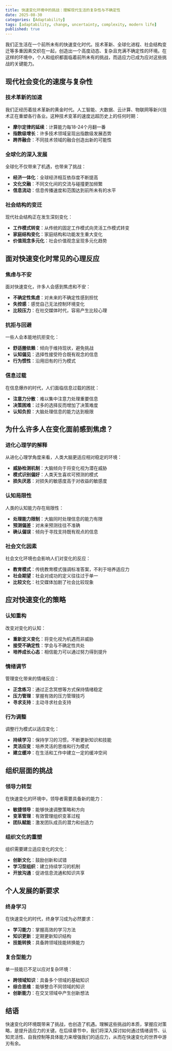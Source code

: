 ```yaml
---
title: 快速变化环境中的挑战：理解现代生活的复杂性与不确定性
date: 2025-08-30
categories: [Adaptability]
tags: [adaptability, change, uncertainty, complexity, modern life]
published: true
---
```


我们正生活在一个前所未有的快速变化时代。技术革新、全球化进程、社会结构变迁等多重因素交织在一起，创造出一个高度动态、复杂且充满不确定性的环境。在这样的环境中，个人和组织都面临着前所未有的挑战，而适应力已成为应对这些挑战的关键能力。

## 现代社会变化的速度与复杂性

### 技术革新的加速
我们正经历着技术革新的黄金时代。人工智能、大数据、云计算、物联网等新兴技术正在重塑各行各业。这种技术变革的速度远超历史上的任何时期：

- **摩尔定律的延续**：计算能力每18-24个月翻一番
- **指数级增长**：许多技术领域呈现出指数级发展态势
- **跨界融合**：不同技术领域的融合创造出新的可能性

### 全球化的深入发展
全球化不仅带来了机遇，也带来了挑战：

- **经济一体化**：全球经济相互依存度不断提高
- **文化交融**：不同文化间的交流与碰撞更加频繁
- **信息流动**：信息传播速度和范围达到前所未有的水平

### 社会结构的变迁
现代社会结构正在发生深刻变化：

- **工作模式转变**：从传统的固定工作模式向灵活工作模式转变
- **家庭结构变化**：家庭结构和功能发生重大变化
- **价值观念多元化**：社会价值观念呈现多元化趋势

## 面对快速变化时常见的心理反应

### 焦虑与不安
面对快速变化，许多人会感到焦虑和不安：

- **不确定性焦虑**：对未来的不确定性感到担忧
- **失控感**：感觉自己无法控制环境变化
- **比较压力**：在社交媒体时代，容易产生比较心理

### 抗拒与回避
一些人会本能地抗拒变化：

- **舒适圈依赖**：倾向于维持现状，避免挑战
- **认知偏见**：选择性接受符合既有观念的信息
- **行为惯性**：沿用旧有的行为模式

### 信息过载
在信息爆炸的时代，人们面临信息过载的困扰：

- **注意力分散**：难以集中注意力处理重要信息
- **决策困难**：过多的选择反而增加了决策难度
- **认知负担**：大脑处理信息的能力达到极限

## 为什么许多人在变化面前感到焦虑？

### 进化心理学的解释
从进化心理学角度来看，人类大脑更适应相对稳定的环境：

- **威胁检测机制**：大脑倾向于将变化视为潜在威胁
- **模式识别偏好**：人类天生喜欢可预测的模式
- **损失厌恶**：对损失的敏感度高于对收益的敏感度

### 认知局限性
人类的认知能力存在局限性：

- **处理能力限制**：大脑同时处理信息的能力有限
- **预测偏差**：对未来预测往往不准确
- **确认偏误**：倾向于寻找支持既有观点的信息

### 社会文化因素
社会文化环境也会影响人们对变化的反应：

- **教育模式**：传统教育模式强调标准答案，不利于培养适应力
- **社会期望**：社会对成功的定义往往过于单一
- **比较文化**：社交媒体加剧了社会比较现象

## 应对快速变化的策略

### 认知重构
改变对变化的认知：

- **重新定义变化**：将变化视为机遇而非威胁
- **接受不确定性**：学会与不确定性共处
- **培养成长心态**：相信能力可以通过努力得到提升

### 情绪调节
管理变化带来的情绪反应：

- **正念练习**：通过正念冥想等方式保持情绪稳定
- **压力管理**：掌握有效的压力管理技巧
- **寻求支持**：主动寻求社会支持

### 行为调整
调整行为模式以适应变化：

- **持续学习**：保持学习的习惯，不断更新知识和技能
- **灵活应变**：培养灵活的思维和行为模式
- **建立缓冲**：在生活和工作中建立一定的缓冲空间

## 组织层面的挑战

### 领导力转型
在快速变化的环境中，领导者需要具备新的能力：

- **敏捷领导**：能够快速调整策略和方向
- **变革管理**：有效管理组织变革过程
- **团队赋能**：激发团队成员的潜力和创造力

### 组织文化的重塑
组织需要建立适应变化的文化：

- **创新文化**：鼓励创新和试错
- **学习型组织**：建立持续学习的机制
- **开放沟通**：促进信息流通和知识共享

## 个人发展的新要求

### 终身学习
在快速变化的时代，终身学习成为必然要求：

- **学习能力**：掌握高效的学习方法
- **知识更新**：定期更新知识结构
- **技能转换**：具备跨领域技能转换能力

### 复合型能力
单一技能已不足以应对复杂环境：

- **跨领域知识**：具备多个领域的基础知识
- **综合思维**：能够整合不同领域的知识
- **创新能力**：在交叉领域中产生创新想法

## 结语

快速变化的环境既带来了挑战，也创造了机遇。理解这些挑战的本质，掌握应对策略，是提升适应力的关键。在后续章节中，我们将深入探讨如何通过情绪调节、认知灵活性、自我控制等具体能力来增强我们的适应力，从而在快速变化的世界中游刃有余。